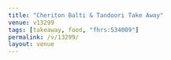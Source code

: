 ```yaml
---
title: "Cheriton Balti & Tandoori Take Away"
venue: v13299
tags: [takeaway, food, "fhrs:534009"]
permalink: /v/13299/
layout: venue
---
```

